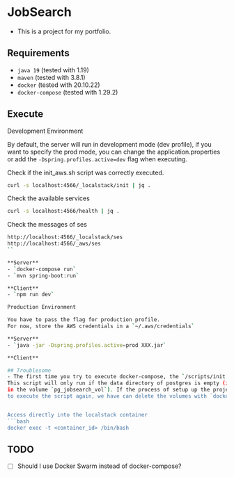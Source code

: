 # JobSearch

- This is a project for my portfolio.

## Requirements

- `java 19` (tested with 1.19)
- `maven` (tested with 3.8.1)
- `docker` (tested with 20.10.22)
- `docker-compose` (tested with 1.29.2)

## Execute

Development Environment

By default, the server will run in development mode (dev profile), if you want to specify the prod mode,
you can change the application.properties or add the `-Dspring.profiles.active=dev` flag when executing.

Check if the init_aws.sh script was correctly executed.
```bash
curl -s localhost:4566/_localstack/init | jq .
```
Check the available services
```bash
curl -s localhost:4566/health | jq .
```

Check the messages of ses
```bash
http://localhost:4566/_localstack/ses
http://localhost:4566/_aws/ses
``

**Server**
- `docker-compose run`
- `mvn spring-boot:run`

**Client**
- `npm run dev`

Production Environment

You have to pass the flag for production profile.
For now, store the AWS credentials in a `~/.aws/credentials`

**Server**
- `java -jar -Dspring.profiles.active=prod XXX.jar`

**Client**

## Troublesome
- The first time you try to execute docker-compose, the `/scripts/init.sql` will be applied.
This script will only run if the data directory of postgres is empty (in our case, our data directory is mounted
in the volume `pg_jobsearch_vol`). If the process of setup up the project doesn't go well and we want
to execute the script again, we have can delete the volumes with `docker-compose down --volumnes`.


Access directly into the localstack container
```bash
docker exec -t <container_id> /bin/bash
```
## TODO
- [ ] Should I use Docker Swarm instead of docker-compose?
